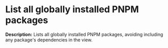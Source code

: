 # List all globally installed PNPM packages

**Description:** Lists all globally installed PNPM packages, avoiding including any package's dependencies in the view.

